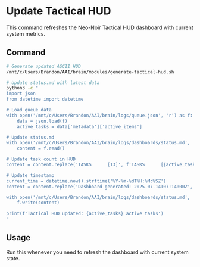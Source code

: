 # Update Tactical HUD

This command refreshes the Neo-Noir Tactical HUD dashboard with current system metrics.

## Command
```bash
# Generate updated ASCII HUD
/mnt/c/Users/Brandon/AAI/brain/modules/generate-tactical-hud.sh

# Update status.md with latest data
python3 -c "
import json
from datetime import datetime

# Load queue data
with open('/mnt/c/Users/Brandon/AAI/brain/logs/queue.json', 'r') as f:
    data = json.load(f)
    active_tasks = data['metadata']['active_items']

# Update status.md
with open('/mnt/c/Users/Brandon/AAI/brain/logs/dashboards/status.md', 'r') as f:
    content = f.read()

# Update task count in HUD
content = content.replace('TASKS      [13]', f'TASKS      [{active_tasks}]')

# Update timestamp
current_time = datetime.now().strftime('%Y-%m-%dT%H:%M:%SZ')
content = content.replace('Dashboard generated: 2025-07-14T07:14:00Z', f'Dashboard generated: {current_time}')

with open('/mnt/c/Users/Brandon/AAI/brain/logs/dashboards/status.md', 'w') as f:
    f.write(content)

print(f'Tactical HUD updated: {active_tasks} active tasks')
"
```

## Usage
Run this whenever you need to refresh the dashboard with current system state.